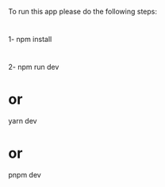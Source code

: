 To run this app please do the following steps:
#
1- npm install
#
2- npm run dev
   # or
   yarn dev
   # or
   pnpm dev
